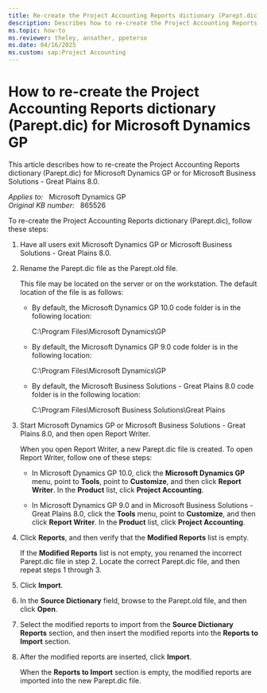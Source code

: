 ```yaml
---
title: Re-create the Project Accounting Reports dictionary (Parept.dic) for Microsoft Dynamics GP
description: Describes how to re-create the Project Accounting Reports dictionary (Parept.dic) for Microsoft Dynamics GP.
ms.topic: how-to
ms.reviewer: theley, ansather, ppeterso
ms.date: 04/16/2025
ms.custom: sap:Project Accounting
---
```

# How to re-create the Project Accounting Reports dictionary (Parept.dic) for Microsoft Dynamics GP

This article describes how to re-create the Project Accounting Reports dictionary (Parept.dic) for Microsoft Dynamics GP or for Microsoft Business Solutions - Great Plains 8.0.

_Applies to:_ &nbsp; Microsoft Dynamics GP  
_Original KB number:_ &nbsp; 865526

To re-create the Project Accounting Reports dictionary (Parept.dic), follow these steps:

1. Have all users exit Microsoft Dynamics GP or Microsoft Business Solutions - Great Plains 8.0.

2. Rename the Parept.dic file as the Parept.old file.

    This file may be located on the server or on the workstation. The default location of the file is as follows:

    - By default, the Microsoft Dynamics GP 10.0 code folder is in the following location:

        C:\\Program Files\\Microsoft Dynamics\\GP

    - By default, the Microsoft Dynamics GP 9.0 code folder is in the following location:

        C:\\Program Files\\Microsoft Dynamics\\GP

    - By default, the Microsoft Business Solutions - Great Plains 8.0 code folder is in the following location:

        C:\\Program Files\\Microsoft Business Solutions\\Great Plains

3. Start Microsoft Dynamics GP or Microsoft Business Solutions - Great Plains 8.0, and then open Report Writer.

    When you open Report Writer, a new Parept.dic file is created. To open Report Writer, follow one of these steps:

    - In Microsoft Dynamics GP 10.0, click the **Microsoft Dynamics GP** menu, point to **Tools**, point to **Customize**, and then click **Report Writer**. In the **Product** list, click **Project Accounting**.

    - In Microsoft Dynamics GP 9.0 and in Microsoft Business Solutions - Great Plains 8.0, click the **Tools** menu, point to **Customize**, and then click **Report Writer**. In the **Product** list, click **Project Accounting**.

4. Click **Reports**, and then verify that the **Modified Reports** list is empty.

    If the **Modified Reports** list is not empty, you renamed the incorrect Parept.dic file in step 2. Locate the correct Parept.dic file, and then repeat steps 1 through 3.

5. Click **Import**.

6. In the **Source Dictionary** field, browse to the Parept.old file, and then click **Open**.

7. Select the modified reports to import from the **Source Dictionary Reports** section, and then insert the modified reports into the **Reports to Import** section.

8. After the modified reports are inserted, click **Import**.

    When the **Reports to Import** section is empty, the modified reports are imported into the new Parept.dic file.
